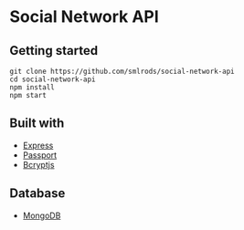 # Social Network API

## Getting started

```
git clone https://github.com/smlrods/social-network-api
cd social-network-api
npm install
npm start
```

## Built with

- [Express](https://expressjs.com/)
- [Passport](https://www.passportjs.org/)
- [Bcryptjs](https://github.com/dcodeIO/bcrypt.js)

## Database

- [MongoDB](https://www.mongodb.com/)
